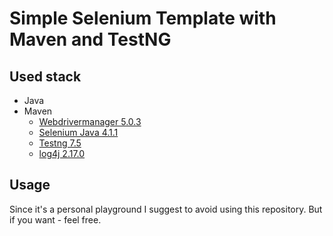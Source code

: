 # Simple Selenium Template with Maven and TestNG

## Used stack

- Java
- Maven
    - [Webdrivermanager 5.0.3](https://github.com/bonigarcia/webdrivermanager)
    - [Selenium Java 4.1.1](https://www.selenium.dev/)
    - [Testng 7.5](https://testng.org/)
    - [log4j 2.17.0](https://logging.apache.org/log4j/2.x/)

## Usage

Since it's a personal playground I suggest to avoid using this repository. But if you want - feel free. 
